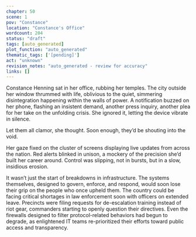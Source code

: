 ```yaml
---
chapter: 50
scene: 1
pov: "Constance"
location: "Constance's Office"
wordcount: 204
status: "draft"
tags: [auto_generated]
plot_function: "auto_generated"
thematic_tags: ['[pending]']
act: "unknown"
revision_notes: "auto_generated - review for accuracy"
links: []
---
```


Constance Henning sat in her office, rubbing her temples. The city outside her window thrummed with life, oblivious to the quiet, simmering disintegration happening within the walls of power. A notification buzzed on her phone, flashing an insistent demand, another press inquiry, another plea for her take on the unfolding crisis. She ignored it, letting the device vibrate in silence. 

Let them all clamor, she thought. Soon enough, they’d be shouting into the void. 

Her gaze fixed on the cluster of screens displaying live updates from across the nation. Red alerts blinked in unison, a mockery of the precision she’d built her career around. Control was slipping, not in bursts, but in a slow, insidious erosion. 

It wasn’t just the start of breakdowns in infrastructure. The systems themselves, designed to govern, enforce, and respond, would soon lose their grip on the people who once upheld them. The country could be facing critical shortages in law enforcement soon with officers on extended leave. Precincts were filing requests for de-escalation training instead of riot gear, commanders starting to openly question their directives. Even the firewalls designed to filter protocol-related behaviors had begun to degrade, as enlightened IT teams re-prioritized their efforts toward public access and transparency.
